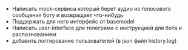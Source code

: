 * Написать mock-сервиса который берет аудио из голосового сообщения боту и возвращает что-нибудь
* Поддержать для него интерфейс от basemodel
* Написать user-interface для телеграма с инструкцией для бота и распознованием
* добавить логгирование пользователей (в json файл history.log)
